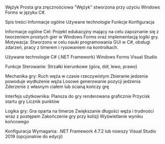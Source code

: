 Wężyk
Prosta gra zręcznościowa "Wężyk" stworzona przy użyciu Windows Forms w języku C#.

Spis treści
Informacje ogólne
Używane technologie
Funkcje
Konfiguracja

Informacje ogólne
Cel: Projekt edukacyjny mający na celu zapoznanie się z tworzeniem prostych gier w Windows Forms oraz implementacją logiki gry.
Motywacja: Stworzono w celu nauki programowania GUI w C#, obsługi zdarzeń, pracy z timerem i rysowaniem na kontrolkach.

Używane technologie
C# (.NET Framework)
Windows Forms
Visual Studio

Funkcje
Sterowanie:
Strzałki kierunkowe (góra, dół, lewo, prawo)

Mechanika gry:
Ruch węża w czasie rzeczywistym
Zbieranie jedzenia powoduje wydłużenie węża
Losowe generowanie pozycji jedzenia
Zderzenie z własnym ciałem lub ścianą kończy grę

Interfejs użytkownika:
Plansza do gry renderowana graficznie
Przycisk startu gry
Licznik punktów

Logika gry:
Gra oparta na timerze
Zwiększanie długości węża i trudności wraz z postępem
Zakończenie gry przy kolizji
Wyświetlanie wyniku końcowego

Konfiguracja
Wymagania:
.NET Framework 4.7.2 lub nowszy
Visual Studio 2019 (opcjonalnie do edycji)

